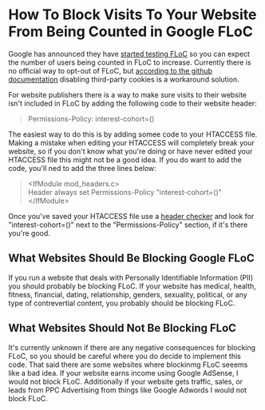 # How To Block Visits To Your Website From Being Counted in Google FLoC

Google has announced they have [started testing FLoC](https://blog.google/products/ads-commerce/2021-01-privacy-sandbox/) so you can expect the number of users being counted in FLoC to increase. Currently there is no official way to opt-out of FLoC, but [according to the github documentation](https://github.com/WICG/floc) disabling third-party cookies is a workaround solution.

For website publishers there is a way to make sure visits to their website isn't included in FLoC by adding the following code to their website header:
>
>Permissions-Policy: interest-cohort=()
>
The easiest way to do this is by adding somee code to your HTACCESS file. Making a mistake when editing your HTACCESS will completely break your website, so if you don't know what you're doing or have never edited your HTACCESS file this might not be a good idea. If you do want to add the code, you'll ned to add the three lines below:
>
>&lt;IfModule mod_headers.c&gt;<br />
>Header always set Permissions-Policy "interest-cohort=()"<br />
>&lt;/IfModule&gt;<br />
>
Once you've saved your HTACCESS file use a [header checker](https://securityheaders.com/) and look for "interest-cohort=()" next to the "Permissions-Policy" section, if it's there you're good.

## What Websites Should Be Blocking Google FLoC
If you run a website that deals with Personally Identifiable Information (PII) you should probably be blocking FLoC. If your website has medical, health, fitness, financial, dating, relationship, genders, sexuality, political, or any type of contrevertial content, you probably should be blocking FLoC.

## What Websites Should Not Be Blocking FLoC
It's currently unknown if there are any negative consequences for blocking FLoC, so you should be careful where you do decide to implement this code. That said there are some websites where blockinmg FLoC seeems like a bad idea. If your website earns income using Google AdSense, I would not block FLoC. Additionally if your website gets traffic, sales, or leads from PPC Advertising from things like Google Adwords I would not block FLoC.


